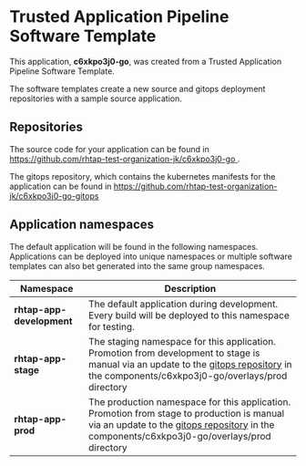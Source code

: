 # Trusted Application Pipeline Software Template

This application, **c6xkpo3j0-go**, was created from a Trusted Application Pipeline Software Template.

The software templates create a new source and gitops deployment repositories with a sample source application. 

## Repositories

The source code for your application can be found in [https://github.com/rhtap-test-organization-jk/c6xkpo3j0-go ](https://github.com/rhtap-test-organization-jk/c6xkpo3j0-go ).
 
The gitops repository, which contains the kubernetes manifests for the application can be found in 
[https://github.com/rhtap-test-organization-jk/c6xkpo3j0-go-gitops ](https://github.com/rhtap-test-organization-jk/c6xkpo3j0-go-gitops ) 

## Application namespaces 

The default application will be found in the following namespaces. Applications can be deployed into unique namespaces or multiple software templates can also bet generated into the same group namespaces.  

|  Namespace   |  Description   |  
| -------- | -------- |   
| **rhtap-app-development** | The default application during development. Every build will be deployed to this namespace for testing. | 
| **rhtap-app-stage** | The staging namespace for this application. Promotion from development to stage is manual via an update to the [gitops repository](https://github.com/rhtap-test-organization-jk/c6xkpo3j0-go-gitops ) in the components/c6xkpo3j0-go/overlays/prod directory |  
| **rhtap-app-prod** | The production namespace for this application. Promotion from stage to production is manual via an update to the [gitops repository](https://github.com/rhtap-test-organization-jk/c6xkpo3j0-go-gitops ) in the components/c6xkpo3j0-go/overlays/prod directory | 